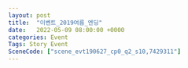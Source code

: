 ```yaml
---
layout: post
title:  "이벤트_2019여름_엔딩"
date:   2022-05-09 08:00:00 +0000
categories: Event
Tags: Story Event
SceneCode: ["scene_evt190627_cp0_q2_s10,7429311"]
---
```

